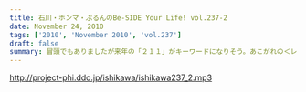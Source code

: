 ```yaml
---
title: 石川・ホンマ・ぶるんのBe-SIDE Your Life! vol.237-2
date: November 24, 2010
tags: ['2010', 'November 2010', 'vol.237']
draft: false
summary: 冒頭でもありましたが来年の「２１１」がキーワードになりそう。あこがれの＜レーザー＞が見られるチャンスがありそうです。NAMAE
---
```


http://project-phi.ddo.jp/ishikawa/ishikawa237_2.mp3
